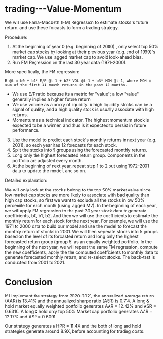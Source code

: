# trading---Value-Momentum
We will use Fama-Macbeth (FM) Regression to estimate stocks's future return, and use these forcasts to form a trading strategy.

Procedure:

1. At the beginning of year 0 (e.g. beginning of 2000) ,  only select top 50% market cap stocks by looking at their previous year (e.g. end of 1999)'s market cap. We use lagged market cap to avoid look-ahead bias.
2. Run FM Regression on the last 30 year data (1971-2000).

More specifically, the FM regression: 
    
    R @t = b0 + b1* E/P @t-1 + b2* VOL @t-1 + b3* MOM @t-1, where MOM = sum of the first 11 month returns in the past 13 months. 

- We use E/P ratio because its a metric for "value"; a low "value" generally implies a higher future return.
- We use volume as a proxy of liquidity. A high liquidity stocks can be a signal of quality, and a high quality stock is usually associate with high returns.
- Momentum as a technical indicator. The highest momentum stock is expected to be a winner, and thus is it expected to persist in future performance.

3. Use the model to predict each stock's monthly returns in next year (e.g. 2001), so each year has 12 forecasts for each stock.
4. Split the stocks into 5 groups using the forecasted monthly returns.
5. Long only the highest forecasted return group. Components in the portfolio are adjusted every month.
6. At the beginning of next year, repeat step 1 to 2 but using 1972-2001 data to update the model, and so on.

Detailed explanation:

We will only look at the stocks belong to the top 50% market value since low market cap stocks are more likely to associate with bad quality than high cap stocks, so first we want to exclude all the stocks in low 50% perceniile for each month (using lagged MV). In the beginning of each year, we will apply FM regression to the past 30 year stock data to generate coefficients, b0, b1, b2. And then we will use the coefficients to estimate the monthly return for each stock for the next year. For example, we will use the 1971 to 2000 data to build our model and use the model to forecast the monthly return of stocks in 2001. We will then seperate stocks into 5 groups based on the level of its forcasted return and long only the highest forecasted return group (group 5) as an equally weighted portfolio. In the beginning of the next year, we will repeat the same FM regression, compute the new coefficients, apply the the computed coefficients to monthly data to generate forecasted monthly return, and re-select stocks. The back-test is conducted from 2001 to 2021.

# Conclusion
If I implement the strategy from 2020-2021, the annualized average return (AAR) is 13.41% and the annualized sharpe ratio (ASR) is 0.714.
A long & hold market equally weighted portfolio generates AAR = 12.42% and ASR = 0.6310.
A long & hold only top 50% Market cap portfolio generates AAR = 12.17% and ASR = 0.6091.

Our strategy generates a HPR = 11.4X and the both of long and hold strategies generate around 8.9X, before accounting for trading costs.
